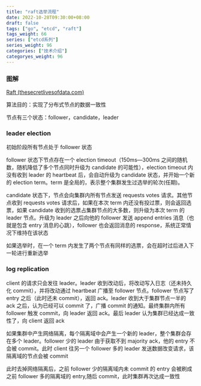 ```yaml
---
title: "raft选举流程"
date: 2022-10-28T09:30:00+08:00
draft: false
tags: ["go", "etcd", "raft"]
tags_weight: 66
series: ["etcd系列"]
series_weight: 96
categories: ["技术介绍"]
categoryes_weight: 96
---
```


<!-- more -->

### 图解

[Raft (thesecretlivesofdata.com)](http://thesecretlivesofdata.com/raft/)

算法目的：实现了分布式节点的数据一致性

节点有三个状态：follower，candidate，leader

### leader election

初始阶段所有节点处于 follower 状态

follower 状态下节点存在一个 election timeout（150ms—300ms 之间的随机数，随机降低了多个节点同时升级为 candidate 的可能性），election timeout 内没有收到 leader 的 heartbeat 后，会自动升级为 candidate 状态，并开始一个新的 election term。term 是全局的，表示整个集群发生过选举的轮次(任期)。

candidate 状态下，节点会向集群内所有节点发送 requests votes 请求。其他节点收到 requests votes 请求后，如果在本次 term 内还没有投过票，则会返回选票，如果 candidate 收到的选票占集群节点的大多数，则升级为本次 term 的 leader 节点。升级为 leader 之后向他的 follower 发送 append entries 消息（也就是包含 entry 消息的心跳），follower 也会返回消息的 response，系统正常情况下维持在该状态

如果选举时，在一个 term 内发生了两个节点有同样的选票，会在超时过后进入下一轮进行重新选举

### log replication

client 的请求只会发往 leader。leader 收到改动后，将改动写入日志（还未持久化 commit），并将改动通过 heartbeat 广播至 follower 节点。follower 节点写了 entry 之后（此时还未 commit），返回 ack。leader 收到大于集群节点一半的 ack 之后，认为已经可以 commit 了，广播 commit 的通知。最终集群内所有 follower 触发 commit，向 leader 返回 ack。最后 leader 认为集群已经达成一致性了，向 client 返回 ack

如果集群中产生网络隔离，每个隔离域中会产生一个新的 leader，整个集群会存在多个 leader。follower 少的 leader 由于获取不到 majority ack，他的 entry 不会被 commit。此时 client 往另一个 follower 多的 leader 发送数据改变请求，该隔离域的节点会被 commit

此时去掉网络隔离后，之前 follower 少的隔离域内未 commit 的 entry 会被刷成之前 follower 多的隔离域的 entry,随后 commit，此时集群再次达成一致性
